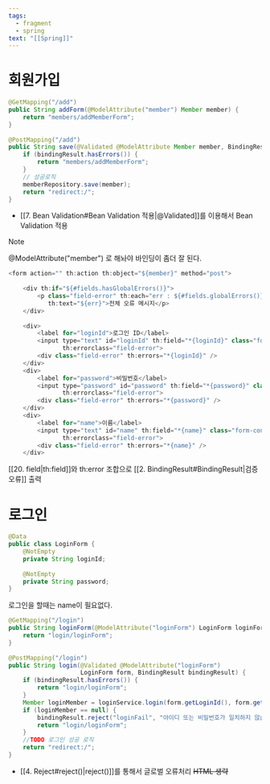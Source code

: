 ```yaml
---
tags:
  - fragment
  - spring
text: "[[Spring]]"
---
```

# 회원가입

```java title:"add Controller" hl:2
@GetMapping("/add")  
public String addForm(@ModelAttribute("member") Member member) {  
    return "members/addMemberForm";  
}  
  
@PostMapping("/add")  
public String save(@Validated @ModelAttribute Member member, BindingResult bindingResult) {  
    if (bindingResult.hasErrors()) {  
        return "members/addMemberForm";  
    }  
    // 성공로직  
    memberRepository.save(member);  
    return "redirect:/";  
}
```
- [[7. Bean Validation#Bean Validation 적용|@Validated]]를 이용해서 Bean Validation 적용

> [!note] 
> @ModelAttribute("member") 로 해놔야 바인딩이 좀더 잘 된다.

```java title:"addMemberForm.HTML"
<form action="" th:action th:object="${member}" method="post">  
  
    <div th:if="${#fields.hasGlobalErrors()}">  
        <p class="field-error" th:each="err : ${#fields.globalErrors()}" 
	       th:text="${err}">전체 오류 메시지</p>  
    </div>  
  
    <div>  
        <label for="loginId">로그인 ID</label>  
        <input type="text" id="loginId" th:field="*{loginId}" class="form-control"  
               th:errorclass="field-error">  
        <div class="field-error" th:errors="*{loginId}" />  
    </div>  
    <div>  
        <label for="password">비밀번호</label>  
        <input type="password" id="password" th:field="*{password}" class="form-control"  
               th:errorclass="field-error">  
        <div class="field-error" th:errors="*{password}" />  
    </div>  
    <div>  
        <label for="name">이름</label>  
        <input type="text" id="name" th:field="*{name}" class="form-control"  
               th:errorclass="field-error">  
        <div class="field-error" th:errors="*{name}" />  
    </div>
```
[[20. field|th:field]]와 th:error 조합으로 [[2. BindingResult#BindingResult|검증오류]] 출력


# 로그인
```java
@Data  
public class LoginForm {  
    @NotEmpty  
    private String loginId;  
  
    @NotEmpty  
    private String password;  
}
```
로그인을 할때는 name이 필요없다.

```java title:"Login Controller"
@GetMapping("/login")  
public String loginForm(@ModelAttribute("loginForm") LoginForm loginForm) {  
    return "login/loginForm";  
}  
  
@PostMapping("/login")  
public String login(@Validated @ModelAttribute("loginForm") 
					LoginForm form, BindingResult bindingResult) {  
    if (bindingResult.hasErrors()) {  
        return "login/loginForm";  
    }    
    Member loginMember = loginService.login(form.getLoginId(), form.getPassword());  
    if (loginMember == null) {  
        bindingResult.reject("loginFail", "아이디 또는 비밀번호가 일치하지 않습니다.");  
        return "login/loginForm";  
    }  
    //TODO 로그인 성공 로직  
    return "redirect:/";  
}
```
- [[4. Reject#reject()|reject()]]를 통해서 글로벌 오류처리
~~HTML 생략~~









